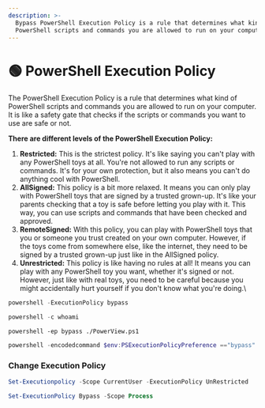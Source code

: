 ```yaml
---
description: >-
  Bypass PowerShell Execution Policy is a rule that determines what kind of
  PowerShell scripts and commands you are allowed to run on your computer.
---
```


# 🟢 PowerShell Execution Policy

The PowerShell Execution Policy is a rule that determines what kind of PowerShell scripts and commands you are allowed to run on your computer. It is like a safety gate that checks if the scripts or commands you want to use are safe or not.

**There are different levels of the PowerShell Execution Policy:**

1. **Restricted:** This is the strictest policy. It's like saying you can't play with any PowerShell toys at all. You're not allowed to run any scripts or commands. It's for your own protection, but it also means you can't do anything cool with PowerShell.
2. **AllSigned:** This policy is a bit more relaxed. It means you can only play with PowerShell toys that are signed by a trusted grown-up. It's like your parents checking that a toy is safe before letting you play with it. This way, you can use scripts and commands that have been checked and approved.
3. **RemoteSigned:** With this policy, you can play with PowerShell toys that you or someone you trust created on your own computer. However, if the toys come from somewhere else, like the internet, they need to be signed by a trusted grown-up just like in the AllSigned policy.
4. **Unrestricted:** This policy is like having no rules at all! It means you can play with any PowerShell toy you want, whether it's signed or not. However, just like with real toys, you need to be careful because you might accidentally hurt yourself if you don't know what you're doing.\


```powershell
powershell -ExecutionPolicy bypass
```

```powershell
powershell -c whoami
```

```
powershell -ep bypass ./PowerView.ps1
```

```powershell
powershell -encodedcommand $env:PSExecutionPolicyPreference =="bypass"
```

### Change Execution Policy

```powershell
Set-Executionpolicy -Scope CurrentUser -ExecutionPolicy UnRestricted
```

```powershell
Set-ExecutionPolicy Bypass -Scope Process
```
